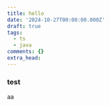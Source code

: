 ```yaml
---
title: hello
date: '2024-10-27T00:00:00.000Z'
draft: true
tags:
  - ts
  - java
comments: {}
extra_head:
---
```

### test

aa
